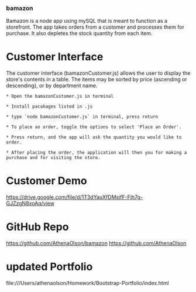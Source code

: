### bamazon

Bamazon is a node app using mySQL that is meant to function as a storefront. The app takes orders from a customer and processes them for purchase. It also depletes the stock quantity from each item.

# Customer Interface

The customer interface (bamazonCustomer.js) allows the user to display the store's contents in a table. The items may be sorted by price (ascending or descending), or by department name.

    * Open the bamazonCustomer.js in terminal

    * Install pacakages listed in .js

    * type `node bamazonCustomer.js` in terminal, press return

    * To place an order, toggle the options to select 'Place an Order'.

    * Press return, and the app will ask the quantity you would like to order.

    * After placing the order, the application will then you for making a purchase and for visiting the store.

# Customer Demo
https://drive.google.com/file/d/1T3dYauXfDMsifF-Fjh7g-GJZzgN8xoAq/view

# GitHub Repo
https://github.com/AthenaOlson/bamazon
https://github.com/AthenaOlson

# updated Portfolio
file:///Users/athenaolson/Homework/Bootstrap-Portfolio/index.html